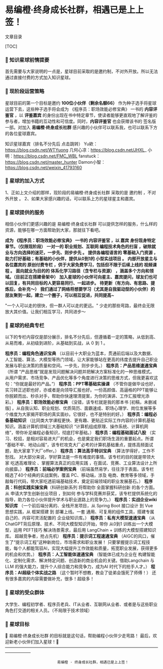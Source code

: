 # 易编橙·终身成长社群，相遇已是上上签！

文章目录

[TOC]



### 🍊 知识星球前情提要

首先需要与大家说明的一点是，星球目前采取的是邀约制，不对外开放。所以无法通过直接付费的方式加入知识星球。

### 🍊 现阶段运营策略

星球目前的第一个目标是邀约 **100位小伙伴（剩余名额66）** 作为种子选手将星球运营下去，这些种子选手将会成为 《程序员：职场效能必修宝典》 一书的 **内容评鉴官** ，以 **评鉴嘉宾** 的身份出现在书中特定章节，使读者能够更直观地了解评鉴的参与者，增加书籍的互动性和可信度。同时，**内容评鉴官** 也会获赠该书的 签名版 一部。对加入 **易编橙·终身成长社群** 感兴趣的小伙伴可以联系我，也可以联系下方的各位星球嘉宾。

知识星球嘉宾（排名不分先后 点击跳转）
Yu欸：https://blog.csdn.net/WTYuong
几何心凉：https://blog.csdn.net/JHXL_
小 明：https://blog.csdn.net/FMC_WBL
fanstuck： https://blog.csdn.net/master_hunter
Damon小智：https://blog.csdn.net/weixin_41793160

### 🍊 星球的加入方式

1、正如上文介绍的那样，现阶段的易编橙·终身成长社群 采取的是 邀约制 ，不对外开放 。
2、如果大家感兴趣的话，可以联系上方的星球星主和嘉宾。

### 🍊 星球提供的服务

相信小伙伴们更感兴趣的是 易编橙·终身成长社群 可以提供怎样的服务，什么样的资源，能够在哪一方面帮助到大家，那就往下看吧。

**成为 《程序员：职场效能必修宝典》 一书的 内容评鉴官 ，以 嘉宾 身份现身特定章节。（仅限现阶段）**
**一对一的 职业规划、互联网 编程技术角色的扫盲 ，破除就业与方向选择的迷茫，一步先、则步步先 。**
**提供各编程语言的 零基础入门资源 ，助力打好基础；有基础的小伙伴，提供从0到1的 小型实战项目 。**
**内部开放星主与各位嘉宾的 原创付费专栏 ，供于大家免费学习，包括但不限于后续上线的 视频课程 。**
**面向就业为目的的 体系化学习路径（含专栏与资源） ，涵盖多个方向和领域。（目前正在搭建骨架中）**
**加入星球的小伙伴可向星主、嘉宾提问，球友们也可以回复，有共同目标的人更容易同行、一起进步。**
**待更新（有方向、有思路、提炼后，会补充～）**
**我们通过了网络将想要学习（尤其是自我驱动型的小伙伴）的朋友聚到一起，建立一个圈子，可以相互促进，共同提高~**

"一个人可以走的很快，但一群人可以走的更远。" 少走的那些弯路，最终会无限放大其价值。让我们相互学习，共同进步～

### 🍊 星球的经典专栏

以下的专栏内容仅是部分展示，排名不分先后，但遵循着一定的策略，从低到高、从易而难，从初级到进阶，从基础到实战，从 0 到 1 。

**程序员：编程角色通识宝典** （以目前十大职业为蓝本，贯通前后端以及大数据、人工智能、算法、大模型等热门领域，让大家能够站在更高的纬度去提升自己职业发展与职业决策的质量和空间。一步先，则步步先。）
**程序员：产品思维速通宝典**（所谓 “产品思维”就是发现问题解决问题并把解决方案标准化的一种思维模式。从用户需求、市场竞争、产品优化等多个角度进行决策的思维方式，但我更喜欢这句：“你就是最好的产品。”）
**程序员：PPT零基础实操课** （不管你是做毕设也好，实习转正述职也好，亦或者是向领导汇报也好。一份高颜值、高逼格的PPT能够让你脱颖而出、秒杀对手，帮助你快速理清提案，为你的演讲、工作汇报增光添彩。）
**程序员：职场效能必修宝典** （没错，该专栏就是我的那本书 [初稿，未删减版] 。从自我认知、职业规划、优质简历、面霸速成、职场心理学、岗位发展等多个维度为大家揭开职场的真实面纱。它很好，也不是特别的好。）
**程序员：编程必备基础知识** （比同类大学课程更快、更有趣、更贴近实际工作内容的计算机基础知识。涵盖计算机领域三大基础知识 “计算机组成原理、操作系统、计算机网络”，带你补足编程必备知识，彻底打牢基础。）
**程序员：编程基础面试八股** （实习、校招，是相对容易进大厂的机会，也是奠定我们职场生涯的重要起点。所谓 “基础不牢、地动山摇”，该专栏攻克大厂必考的计算机基础重点，提炼高频面试题，助大家拿下大厂offer。）
**程序员：算法高手特训宝典** （算法学得好，工作不愁找。 对大部分来说，学好算法是一件有难度的事情。该专栏的目的就是带领大家 吃透高难理论 、掌握算法真正的应用实践 ，在面试、竞赛、工业算法设计上所向披靡。）
**程序员：前端必学案例宝典** （前端虽然易学，往往浮于表面。该专栏精选了40个经典的实战案例，覆盖 PC、移动端，涉及 电商、教育等多领域，手敲每行代码，带大家吃透前端基础技术，奠定前端领域的职业发展基石。）
**程序员：科创实践实操宝典**（科研创新系列 将帮助你 全面掌握科研创新 的各个方面。从 申请大学生创新创业项目 ，到如何 参与学科竞赛并获奖，该专栏提供系统化的指导，助力各位小伙伴提升学术与职业道路上的竞争力。）
**程序员：实战企业wiki知识库** （一个前后端分离的、全栈开发项目，从 Spring Boot 接口设计 到 Vue 思想实践，从 框架搭建 到 部署上线。一套 通用、可复用的组件工具，搭建专属自己的、内容可灵活配置的 企业级知识库。）
**程序员：私有大模型速通宝典** （从 ChatGPT背后原理、技术、不同大模型知识开始，带你 从0到1 训练出一个大模型，运用 PEFT技巧 解决场景需求，最后用 LangChain + 训练的大模型搭建知识库。 超越竞争者，抢占先机）
**程序员：提示词工程速通宝典** （AIGC的风口，催生了“提示词工程”这种新岗位，市场需求和职业发展！ 只要掌握提示词工程技能，每个人都能驾驭AI，实现大幅提升工作效能和质量，拓宽职业发展，获得更多的机会和优势。）
**程序员：人工智能体速通宝典** （智能体已成为企业在 构建智能化、定制化需求、解决特定问题、创造新的商业机会的关键。借助Langchain 与 LLM 的强大能力，提升个人综合能力和竞争力，成为AI 时代下的抢手人才。）
**程序员：AI超级个体实战之路** （这个暂时不想教，教会了徒弟会饿死了师傅！）
还有很多嘉宾的内容需要做补充，很多！超级多！

### 🍊 星球的受众群体

大学生、编程初学者、程序员老兵、IT从业者、互联网从业者、或者是与这些职业角色打交道的相关人员。（不局限于技术领域）

### 🍊 星球目标

🎉 易编橙·终身成长社群 的目标就是这句话，帮助编程小伙伴少走弯路！ 最后，欢迎新老小伙伴们加入星球！🎉
——————————————————————————————————————————

                            易编橙 · 终身成长社群，相遇已是上上签！




